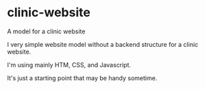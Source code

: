 # clinic-website
A model for a clinic website

I very simple website model without a backend structure for a clinic website.

I'm using mainly HTM, CSS, and Javascript.

It's just a starting point that may be handy sometime.
